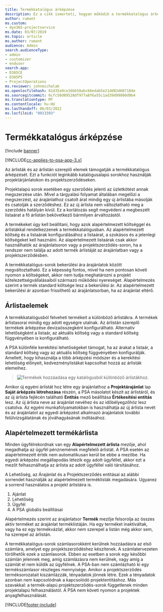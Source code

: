 ```yaml
---
title: Termékkatalógus árképzése
description: Ez a cikk ismerteti, hogyan működik a termékkatalógus árképzése a Dynamics 365 Project Service Automation (PSA) szolgáltatásban.
author: rumant
ms.custom:
- dyn365-projectservice
ms.date: 03/07/2019
ms.topic: article
ms.author: rumant
audience: Admin
search.audienceType:
- admin
- customizer
- enduser
search.app:
- D365CE
- D365PS
- ProjectOperations
ms.reviewer: johnmichalak
ms.openlocfilehash: 61d35a9ce16bb58abc66edab5e21dd83d607184e
ms.sourcegitcommit: 6cfc50d89528df977a8f6a55c1ad39d99800d9b4
ms.translationtype: MT
ms.contentlocale: hu-HU
ms.lasthandoff: 06/03/2022
ms.locfileid: "8913393"
---
```

# <a name="product-catalog-pricing"></a>Termékkatalógus árképzése 

[!include [banner](../includes/psa-now-project-operations.md)]

[!INCLUDE[cc-applies-to-psa-app-3.x](../includes/cc-applies-to-psa-app-3x.md)]


Az árlisták és az árlistán szereplő elemek támogatják a termékkatalógus árképzését. Ezt a funkciót leginkább katalógusalapú sorokhoz használják projektárjánlatokon és projektszerződéseken.

Projektalapú sorok esetében egy szerződés jelenti az üzletkötést annak megszerzése után. Mivel a tárgyalási folyamat általában megelőzi a megszerzést, az árajánlathoz csatolt árat mindig egy új árlistába másolják és csatolják a szerződéshez. Ez az új árlista nem változtatható meg a szerződés hatályán kívül. Ez a korlátozás segít megvédeni a megbeszélt listaárat a fő árlistán bekövetkező bármilyen árváltozástól.

A termékeket úgy kell beállítani, hogy azok alapértelmezett költséggel és árlistákkal rendelkezzenek a termékkatalógusban. Az alapértelmezett költség és a listaárak konfigurálásához a listaárat, a szokásos és a jelenlegi költségeket kell használni. Az alapértelmezett listaárak csak akkor használhatók az árajánlatsoron vagy a projektszerződés-soron, ha a rendszer nem találja az adott termék árlistáját az árajánlatban vagy a projektszerződésben.

A termékkatalógus-sorok bekerülési ára árajánlatok között megváltoztatható. Ez a képesség fontos, mivel ha nem pontosan követi nyomon a költségeket, akkor nem tudja meghatározni a projekt kötelezettségvállalásaiból származó működési nyereséget. Alapértelmezés szerint a termék standard költsége lesz a bekerülési ár. Az alapértelmezett bekerülési ár azonban frissíthető az árajánlatsorban, ha az árajánlat eltérő.

## <a name="price-list-items"></a>Árlistaelemek

A termékkatalógusból felveheti termékeit a különböző árlistákra. A termékek árlistasorai mindig egy adott egységre utalnak. Az árlistán szereplő termékek árképzése devizaösszegként konfigurálható. Alternatív lehetőségként a listaár, az aktuális költség vagy a standard költség függvényében is konfigurálható.

A PSA különféle kerekítési lehetőségeket támogat, ha az árakat a listaár, a standard költség vagy az aktuális költség függvényében konfigurálják. Amellett, hogy kihasználja a több árképzési módszer és a kerekítési lehetőség előnyeit, kedvezménylistákat kapcsolhat hozzá az árlisták elemeihez. 

> ![Termékek hozzáadása egy katalógusból különböző árlistákhoz.](media/basic-guide-16.png)

Amikor új egyéni árlistát hoz létre egy árajánlathoz a **Projektárajánlat** lap **Saját árképzés létrehozása** részén, a PSA másolatot készít az árlistáról, és az új árlista fejlécén található **Entitás** mező beállítása **Értékesítési entitás** lesz. Az új árlista neve az árajánlat nevéhez és az időbélyegzőhöz lesz csatolva. Az egyéni munkafolyamatokban is használhatja az új árlista nevét és az árajánlatot az egyedi árképzést alkalmazó árajánlatok további felülvizsgálatának és jóváhagyásának indításához.

 
## <a name="default-product-price-list"></a>Alapértelmezett termékárlista
Minden ügyfélrekordnak van egy **Alapértelmezett árlista** mezője, ahol megadhatja az ügyfél pénznemének megfelelő árlistát. A PSA esetén az alapértelmezett érték nem automatikusan kerül be ebbe a mezőbe. Ha egyedi árképzési megállapodás létezik egy adott ügyféllel, akkor ezt a mezőt felhasználhatja az árlista az adott ügyféllel való társításához.

A Lehetőség, az Árajánlat és a Projektszerződés entitásai az alábbi sorrendet használják az alapértelmezett terméklisták megadására. Ugyanez a sorrend használatos a projekt árlistáira is.

1.  Ajánlat
2.  Lehetőség
3.  Ügyfél
4.  A PSA globális beállításai

Alapértelmezés szerint az árajánlatsor **Termék** mezője felsorolja az összes aktív terméket az árajánlat terméklistáján. Ha egy terméket inaktiváltak, vagy ha ez egy termékvázlat, akkor nem szerepel a listán még akkor sem, ha szerepel az árlistán. 

A termékkatalógus-sorok számlasorokként kerülnek hozzáadásra az első számlára, amelyet egy projektszerződéshez készítenek. A számlatervezeten törölhetők ezek a számlasorok. Ebben az esetben a sorok egy későbbi számlán jelennek meg, amíg számlázásra nem kerülnek, vagy amíg a számlát el nem küldik az ügyfélnek. A PSA-ban nem számlázható ki egy termékszámlasor részleges mennyisége. Amikor a projektszerződés terméksorozatait kiszámlázzák, tényadatok jönnek létre. Ezek a tényadatok azonban nem kapcsolódnak a kapcsolódó projektentitáshoz. Más szavakkal: a termék-alapú projektszerződés-sorok függetlenek minden projektalapú felhasználástól. A PSA nem követi nyomon a projektek anyagfelhasználását.


[!INCLUDE[footer-include](../includes/footer-banner.md)]
